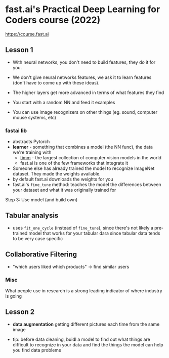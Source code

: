 # fast.ai's Practical Deep Learning for Coders course (2022)

https://course.fast.ai

## Lesson 1

- With neural networks, you don't need to build features, they do it for you.
- We don't give neural networks features, we ask it to learn features (don't have to come up with these ideas).
- The higher layers get more advanced in terms of what features they find
- You start with a random NN and feed it examples

- You can use image recognizers on other things (eg. sound, computer mouse systems, etc)

### fastai lib
- abstracts Pytorch
- **learner** - something that combines a model (the NN func), the data we're training with
  - [timm](https://timm.fast.ai) - the largest collection of computer vision models in the world
  - fast.ai is one of the few frameworks that integrate it
- Someone else has already trained the model to recognize ImageNet dataset. They made the weights available.
- by default fast.ai downloads the weights for you
- fast.ai's `fine_tune` method: teaches the model the differences between your dataset and what it was originally trained for

Step 3: Use model (and build own)

## Tabular analysis

- uses `fit_one_cycle` (instead of `fine_tune`), since there's not likely a pre-trained model that works for your tabular dara since tabular data tends to be very case specific

## Collaborative Filtering

- "which users liked which products" -> find similar users


### Misc

What people use in research is a strong leading indicator of where industry is going


## Lesson 2

- **data augmentation** getting different pictures each time from the same image

- tip: before data cleaning, buidl a model to find out what things are difficult to recognize in your data and find the things the model can help you find data problems